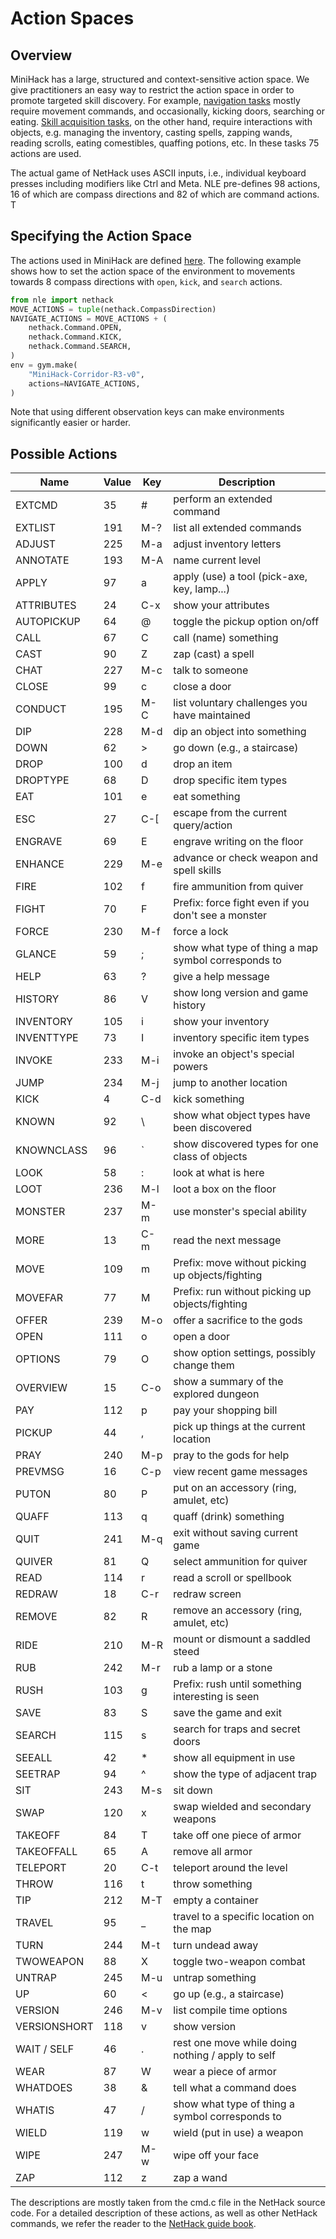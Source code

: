 # Action Spaces

## Overview

MiniHack has a large, structured and context-sensitive action space. We give practitioners an easy way to restrict the action space in order to promote targeted skill discovery.
For example, [navigation tasks](../envs/navigation/index) mostly require movement commands, and occasionally, kicking doors, searching or eating. [Skill acquisition tasks](../envs/skill/index), on the other hand, require interactions with objects, e.g. managing the inventory, casting spells, zapping wands, reading scrolls, eating comestibles, quaffing potions, etc. In these tasks 75 actions are used.

The actual game of NetHack uses ASCII inputs, i.e., individual keyboard presses including modifiers like
Ctrl and Meta. NLE pre-defines 98 actions, 16 of which are compass directions and 82 of which
are command actions. T

## Specifying the Action Space

The actions used in MiniHack are defined [here](https://github.com/facebookresearch/nle/blob/master/nle/nethack/actions.py). The following example shows how to set the action space of the environment to movements towards 8 compass directions with `open`, `kick`, and `search` actions.
```python
from nle import nethack
MOVE_ACTIONS = tuple(nethack.CompassDirection)
NAVIGATE_ACTIONS = MOVE_ACTIONS + (
    nethack.Command.OPEN,
    nethack.Command.KICK,
    nethack.Command.SEARCH,
)
env = gym.make(
    "MiniHack-Corridor-R3-v0",
    actions=NAVIGATE_ACTIONS,
)
```

Note that using different observation keys can make environments significantly easier or harder.

## Possible Actions

| Name       |Value|Key| Description                                     |
|------------|---|---|---------------------------------------------------|
|EXTCMD|35 |#  |perform an extended command                        |
|EXTLIST|191|M-?|list all extended commands                         |
|ADJUST|225|M-a|adjust inventory letters                           |
|ANNOTATE|193|M-A|name current level                                 |
|APPLY|97 |a  |apply (use) a tool (pick-axe, key, lamp...)        |
|ATTRIBUTES|24 |C-x|show your attributes                               |
|AUTOPICKUP|64 |@  |toggle the pickup option on/off                    |
|CALL|67 |C  |call (name) something                              |
|CAST|90 |Z  |zap (cast) a spell                                 |
|CHAT|227|M-c|talk to someone                                    |
|CLOSE|99 |c  |close a door                                       |
|CONDUCT|195|M-C|list voluntary challenges you have maintained      |
|DIP|228|M-d|dip an object into something                       |
|DOWN|62 |>  |go down (e.g., a staircase)                        |
|DROP|100|d  |drop an item                                       |
|DROPTYPE|68 |D  |drop specific item types                           |
|EAT|101|e  |eat something                                      |
|ESC|27 |C-[|escape from the current query/action               |
|ENGRAVE|69 |E  |engrave writing on the floor                       |
|ENHANCE|229|M-e|advance or check weapon and spell skills           |
|FIRE|102|f  |fire ammunition from quiver                        |
|FIGHT|70 |F  |Prefix: force fight even if you don't see a monster|
|FORCE|230|M-f|force a lock                                       |
|GLANCE|59 |;  |show what type of thing a map symbol corresponds to|
|HELP|63 |?  |give a help message                                |
|HISTORY|86 |V  |show long version and game history                 |
|INVENTORY|105|i  |show your inventory                                |
|INVENTTYPE|73 |I  |inventory specific item types                      |
|INVOKE|233|M-i|invoke an object's special powers                  |
|JUMP|234|M-j|jump to another location                           |
|KICK|4  |C-d|kick something                                     |
|KNOWN|92 |\  |show what object types have been discovered        |
|KNOWNCLASS|96 |`  |show discovered types for one class of objects     |
|LOOK|58 |:  |look at what is here                               |
|LOOT|236|M-l|loot a box on the floor                            |
|MONSTER|237|M-m|use monster's special ability                      |
|MORE|13 |C-m|read the next message                              |
|MOVE|109|m  |Prefix: move without picking up objects/fighting   |
|MOVEFAR|77 |M  |Prefix: run without picking up objects/fighting    |
|OFFER|239|M-o|offer a sacrifice to the gods                      |
|OPEN|111|o  |open a door                                        |
|OPTIONS|79 |O  |show option settings, possibly change them         |
|OVERVIEW|15 |C-o|show a summary of the explored dungeon             |
|PAY|112|p  |pay your shopping bill                             |
|PICKUP|44 |,  |pick up things at the current location             |
|PRAY|240|M-p|pray to the gods for help                          |
|PREVMSG|16 |C-p|view recent game messages                          |
|PUTON|80 |P  |put on an accessory (ring, amulet, etc)            |
|QUAFF|113|q  |quaff (drink) something                            |
|QUIT|241|M-q|exit without saving current game                   |
|QUIVER|81 |Q  |select ammunition for quiver                       |
|READ|114|r  |read a scroll or spellbook                         |
|REDRAW|18 |C-r|redraw screen                                      |
|REMOVE|82 |R  |remove an accessory (ring, amulet, etc)            |
|RIDE|210|M-R|mount or dismount a saddled steed                  |
|RUB|242|M-r|rub a lamp or a stone                              |
|RUSH|103|g  |Prefix: rush until something interesting is seen   |
|SAVE|83 |S  |save the game and exit                             |
|SEARCH|115|s  |search for traps and secret doors                  |
|SEEALL|42 |*  |show all equipment in use                          |
|SEETRAP|94 |^  |show the type of adjacent trap                     |
|SIT|243|M-s|sit down                                           |
|SWAP|120|x  |swap wielded and secondary weapons                 |
|TAKEOFF|84 |T  |take off one piece of armor                        |
|TAKEOFFALL|65 |A  |remove all armor                                   |
|TELEPORT|20 |C-t|teleport around the level                          |
|THROW|116|t  |throw something                                    |
|TIP|212|M-T|empty a container                                  |
|TRAVEL|95 |_  |travel to a specific location on the map           |
|TURN|244|M-t|turn undead away                                   |
|TWOWEAPON|88 |X  |toggle two-weapon combat                           |
|UNTRAP|245|M-u|untrap something                                   |
|UP|60 |<  |go up (e.g., a staircase)                          |
|VERSION|246|M-v|list compile time options                          |
|VERSIONSHORT|118|v  |show version                                       |
|WAIT / SELF|46 |.  |rest one move while doing nothing / apply to self  |
|WEAR|87 |W  |wear a piece of armor                              |
|WHATDOES|38 |&  |tell what a command does                           |
|WHATIS|47 |/  |show what type of thing a symbol corresponds to    |
|WIELD|119|w  |wield (put in use) a weapon                        |
|WIPE|247|M-w|wipe off your face                                 |
|ZAP|112|z  |zap a wand                                         |

The descriptions are mostly taken from the cmd.c file in the NetHack source code.
For a detailed description of these actions, as well as other NetHack commands, we refer the reader to the [NetHack guide book](http://www.nethack.org/download/3.6.5/nethack-365-Guidebook.pdf).